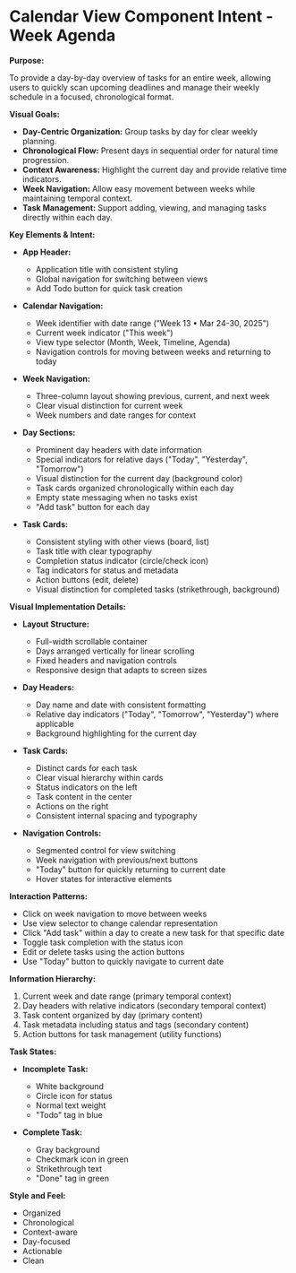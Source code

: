 # Calendar View Component Intent - Week Agenda

**Purpose:**

To provide a day-by-day overview of tasks for an entire week, allowing users to quickly scan upcoming deadlines and manage their weekly schedule in a focused, chronological format.

**Visual Goals:**

* **Day-Centric Organization:** Group tasks by day for clear weekly planning.
* **Chronological Flow:** Present days in sequential order for natural time progression.
* **Context Awareness:** Highlight the current day and provide relative time indicators.
* **Week Navigation:** Allow easy movement between weeks while maintaining temporal context.
* **Task Management:** Support adding, viewing, and managing tasks directly within each day.

**Key Elements & Intent:**

* **App Header:**
  * Application title with consistent styling
  * Global navigation for switching between views
  * Add Todo button for quick task creation

* **Calendar Navigation:**
  * Week identifier with date range ("Week 13 • Mar 24-30, 2025")
  * Current week indicator ("This week")
  * View type selector (Month, Week, Timeline, Agenda)
  * Navigation controls for moving between weeks and returning to today

* **Week Navigation:**
  * Three-column layout showing previous, current, and next week
  * Clear visual distinction for current week
  * Week numbers and date ranges for context

* **Day Sections:**
  * Prominent day headers with date information
  * Special indicators for relative days ("Today", "Yesterday", "Tomorrow")
  * Visual distinction for the current day (background color)
  * Task cards organized chronologically within each day
  * Empty state messaging when no tasks exist
  * "Add task" button for each day

* **Task Cards:**
  * Consistent styling with other views (board, list)
  * Task title with clear typography
  * Completion status indicator (circle/check icon)
  * Tag indicators for status and metadata
  * Action buttons (edit, delete)
  * Visual distinction for completed tasks (strikethrough, background)

**Visual Implementation Details:**

* **Layout Structure:**
  * Full-width scrollable container
  * Days arranged vertically for linear scrolling
  * Fixed headers and navigation controls
  * Responsive design that adapts to screen sizes

* **Day Headers:**
  * Day name and date with consistent formatting
  * Relative day indicators ("Today", "Tomorrow", "Yesterday") where applicable
  * Background highlighting for the current day

* **Task Cards:**
  * Distinct cards for each task
  * Clear visual hierarchy within cards
  * Status indicators on the left
  * Task content in the center
  * Actions on the right
  * Consistent internal spacing and typography

* **Navigation Controls:**
  * Segmented control for view switching
  * Week navigation with previous/next buttons
  * "Today" button for quickly returning to current date
  * Hover states for interactive elements

**Interaction Patterns:**

* Click on week navigation to move between weeks
* Use view selector to change calendar representation
* Click "Add task" within a day to create a new task for that specific date
* Toggle task completion with the status icon
* Edit or delete tasks using the action buttons
* Use "Today" button to quickly navigate to current date

**Information Hierarchy:**

1. Current week and date range (primary temporal context)
2. Day headers with relative indicators (secondary temporal context)
3. Task content organized by day (primary content)
4. Task metadata including status and tags (secondary content)
5. Action buttons for task management (utility functions)

**Task States:**

* **Incomplete Task:**
  * White background
  * Circle icon for status
  * Normal text weight
  * "Todo" tag in blue

* **Complete Task:**
  * Gray background
  * Checkmark icon in green
  * Strikethrough text
  * "Done" tag in green

**Style and Feel:**

* Organized
* Chronological
* Context-aware
* Day-focused
* Actionable
* Clean
